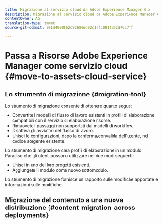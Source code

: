 ```yaml
---
title: Migrazione al servizio cloud da Adobe Experience Manager 6.x
description: Migrazione al servizio cloud da Adobe Experience Manager 6.x
contentOwner: AG
translation-type: tm+mt
source-git-commit: 991d4900862c92684ed92c1afc081f3e2d76c7ff

---
```



# Passa a Risorse Adobe Experience Manager come servizio cloud {#move-to-assets-cloud-service}

<!-- About the need to move from previous AEM deployment to a cloud service deployment. And how does Adobe help do it OOTB?
-->

## Lo strumento di migrazione {#migration-tool}

<!-- 
Link back to information about the tool in the Experience Manager as a Cloud Service docs if the tool works the same for Sites and Assets. Document the Assets-specific information here.

* What is the migration tool called? Is there a branding term for it?
* How much do we want to elaborate about the Pattern Detector rules? Is there a branding term for it?
* Before migrating using the tool, is any prepping required?
* See CQ-4271901

-->

Lo strumento di migrazione consente di ottenere quanto segue:

* Convertite i modelli di flusso di lavoro esistenti in profili di elaborazione compatibili con il servizio di elaborazione risorse.
* Rimuovete i passaggi non supportati dai modelli di workflow.
* Disattiva gli avviatori del flusso di lavoro.
* Unisci le configurazioni, dopo la conferma/convalida dell&#39;utente, nel codice sorgente esistente.

Lo strumento di migrazione crea profili di elaborazione in un modulo Paradiso che gli utenti possono utilizzare nei due modi seguenti:

* Unisci in uno dei loro progetti esistenti.
* Aggiungete il modulo come nuovo sottomodulo.

Lo strumento di migrazione fornisce un rapporto sulle modifiche apportate e informazioni sulle modifiche.

<!--  

What is the output of the tool, besides migrated content.

Give details about reports and logs of the tool. 

* How to access the report, including required permissions.
* How to read/interpret the report.
* Location of logs. How to read the logs.
* What common errors to look for. Troubleshooting for these errors.

-->

## Migrazione del contenuto a una nuova distribuzione {#content-migration-across-deployments}
